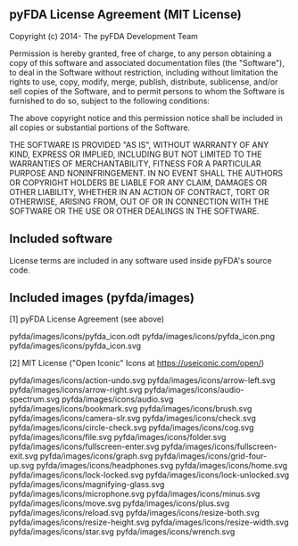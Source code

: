 pyFDA License Agreement (MIT License) 
--------------------------------------

Copyright (c) 2014- The pyFDA Development Team

Permission is hereby granted, free of charge, to any person
obtaining a copy of this software and associated documentation
files (the "Software"), to deal in the Software without
restriction, including without limitation the rights to use,
copy, modify, merge, publish, distribute, sublicense, and/or sell
copies of the Software, and to permit persons to whom the
Software is furnished to do so, subject to the following
conditions:

The above copyright notice and this permission notice shall be
included in all copies or substantial portions of the Software.

THE SOFTWARE IS PROVIDED "AS IS", WITHOUT WARRANTY OF ANY KIND,
EXPRESS OR IMPLIED, INCLUDING BUT NOT LIMITED TO THE WARRANTIES
OF MERCHANTABILITY, FITNESS FOR A PARTICULAR PURPOSE AND
NONINFRINGEMENT. IN NO EVENT SHALL THE AUTHORS OR COPYRIGHT
HOLDERS BE LIABLE FOR ANY CLAIM, DAMAGES OR OTHER LIABILITY,
WHETHER IN AN ACTION OF CONTRACT, TORT OR OTHERWISE, ARISING
FROM, OUT OF OR IN CONNECTION WITH THE SOFTWARE OR THE USE OR
OTHER DEALINGS IN THE SOFTWARE.


Included software
-----------------

License terms are included in any software used inside pyFDA's source code.


Included images (pyfda/images)
----------------------------------

[1] pyFDA License Agreement (see above)

pyfda/images/icons/pyfda_icon.odt
pyfda/images/icons/pyfda_icon.png
pyfda/images/icons/pyfda_icon.svg

[2] MIT License
    ("Open Iconic" Icons at  https://useiconic.com/open/)

pyfda/images/icons/action-undo.svg
pyfda/images/icons/arrow-left.svg
pyfda/images/icons/arrow-right.svg
pyfda/images/icons/audio-spectrum.svg
pyfda/images/icons/audio.svg
pyfda/images/icons/bookmark.svg
pyfda/images/icons/brush.svg
pyfda/images/icons/camera-slr.svg
pyfda/images/icons/check.svg
pyfda/images/icons/circle-check.svg
pyfda/images/icons/cog.svg
pyfda/images/icons/file.svg
pyfda/images/icons/folder.svg
pyfda/images/icons/fullscreen-enter.svg
pyfda/images/icons/fullscreen-exit.svg
pyfda/images/icons/graph.svg
pyfda/images/icons/grid-four-up.svg
pyfda/images/icons/headphones.svg
pyfda/images/icons/home.svg
pyfda/images/icons/lock-locked.svg
pyfda/images/icons/lock-unlocked.svg
pyfda/images/icons/magnifying-glass.svg
pyfda/images/icons/microphone.svg
pyfda/images/icons/minus.svg
pyfda/images/icons/move.svg
pyfda/images/icons/plus.svg
pyfda/images/icons/reload.svg
pyfda/images/icons/resize-both.svg
pyfda/images/icons/resize-height.svg
pyfda/images/icons/resize-width.svg
pyfda/images/icons/star.svg
pyfda/images/icons/wrench.svg


